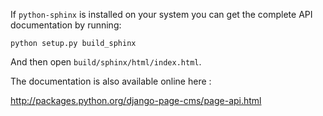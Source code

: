 If ```python-sphinx``` is installed on your system you can get the complete API documentation by running:

```
python setup.py build_sphinx
```

And then open ```build/sphinx/html/index.html```.

The documentation is also available online here :

http://packages.python.org/django-page-cms/page-api.html